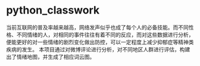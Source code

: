 # python_classwork
当前互联网的普及率越来越高，网络发声似乎也成了每个人的必备技能。而不同性格、不同情绪的人，对相同的事件往往有着不同的反应，而对这些数据进行分析，便能更好的对一些情绪的剧烈变化做出防控，可以一定程度上减少抑郁症等精神类疾病的发生。 本项目通过对微博评论进行分析，对不同地区人群进行评估，构建出了情绪地图，并生成了相应词云图。
